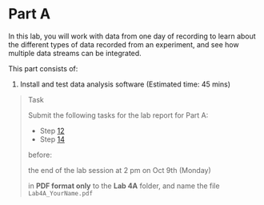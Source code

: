 # Part A

In this lab, you will work with data from one day of recording to learn about the different types of data recorded from an experiment, and see how multiple data streams can be integrated.

This part consists of:

<ol>
  <li> Install and test data analysis software (Estimated time:  45 mins)
</ol>

> <p class="task"> Task
>
> Submit the following tasks for the lab report for Part A: 
> - Step [12](1.md#12)
> - Step [14](1.md#14)
> 
> before:
>
> <p class="warn"> the end of the lab session at 2 pm on Oct 9th (Monday)
>
> in **PDF format only** to the **Lab 4A** folder, and name the file `Lab4A_YourName.pdf`
